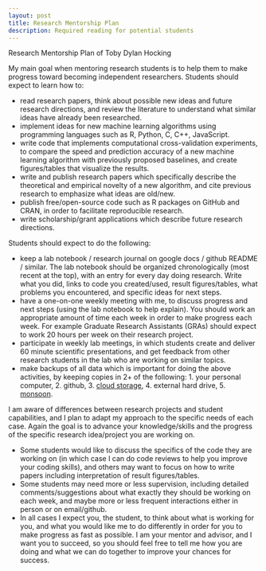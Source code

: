 ```yaml
---
layout: post
title: Research Mentorship Plan
description: Required reading for potential students
---
```


Research Mentorship Plan of Toby Dylan Hocking

My main goal when mentoring research students is to help them to make
progress toward becoming independent researchers. Students should
expect to learn how to:
- read research papers, think about possible new ideas and future
  research directions, and review the literature to understand what
  similar ideas have already been researched.
- implement ideas for new machine learning algorithms using
  programming languages such as R, Python, C, C++, JavaScript.
- write code that implements computational cross-validation
  experiments, to compare the speed and prediction accuracy of a new
  machine learning algorithm with previously proposed baselines, and
  create figures/tables that visualize the results.
- write and publish research papers which specifically describe the
  theoretical and empirical novelty of a new algorithm, and cite
  previous research to emphasize what ideas are old/new.
- publish free/open-source code such as R packages on GitHub and CRAN,
  in order to facilitate reproducible research.
- write scholarship/grant applications which describe future research
  directions.
  
Students should expect to do the following:
- keep a lab notebook / research journal on google docs / github
  README / similar. The lab notebook should be organized
  chronologically (most recent at the top), with an entry for every
  day doing research. Write what you did, links to code you
  created/used, result figures/tables, what problems you encountered,
  and specific ideas for next steps.
- have a one-on-one weekly meeting with me, to discuss progress and
  next steps (using the lab notebook to help explain). You should work
  an appropriate amount of time each week in order to make progress
  each week. For example Graduate Research Assistants (GRAs) should
  expect to work 20 hours per week on their research project.
- participate in weekly lab meetings, in which students create and
  deliver 60 minute scientific presentations, and get feedback from
  other research students in the lab who are working on similar
  topics. 
- make backups of all data which is important for doing the above
  activities, by keeping copies in 2+ of the following: 1. your
  personal computer, 2. github, 3. [cloud
  storage](https://tdhock.github.io/blog/2022/cloud-storage/),
  4. external hard drive,
  5. [monsoon](https://in.nau.edu/arc/obtaining-an-account/).

I am aware of differences between research projects and student
capabilities, and I plan to adapt my approach to the specific needs of
each case. Again the goal is to advance your knowledge/skills and the
progress of the specific research idea/project you are working on.
- Some students would like to discuss the specifics of the code they
  are working on (in which case I can do code reviews to help you
  improve your coding skills), and others may want to focus on how to
  write papers including interpretation of result figures/tables.
- Some students may need more or less supervision, including detailed
  comments/suggestions about what exactly they should be working on
  each week, and maybe more or less frequent interactions either in
  person or on email/github.
- In all cases I expect you, the student, to think about what is
  working for you, and what you would like me to do differently in
  order for you to make progress as fast as possible. I am your mentor
  and advisor, and I want you to succeed, so you should feel free to
  tell me how you are doing and what we can do together to improve
  your chances for success.
